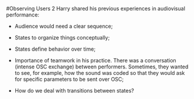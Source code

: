 #Observing Users 2
Harry shared his previous experiences in audiovisual performance:

- Audience would need a clear sequence;

- States to organize things conceptually;

- States define behavior over time;

- Importance of teamwork in his practice. There was a conversation (intense OSC exchange) between performers. Sometimes, they wanted to see, for example, how the sound was coded so that they would ask for specific parameters to be sent over OSC;

- How do we deal with transitions between states?
